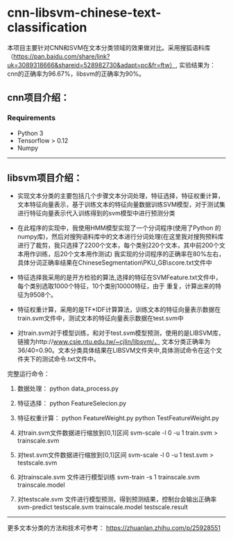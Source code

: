 # cnn-libsvm-chinese-text-classification
本项目主要针对CNN和SVM在文本分类领域的效果做对比。采用搜狐语料库（https://pan.baidu.com/share/link?uk=3089318666&shareid=528982730&adapt=pc&fr=ftw）, 实验结果为：cnn的正确率为96.67%，libsvm的正确率为90%。


## cnn项目介绍：
### Requirements

- Python 3
- Tensorflow > 0.12
- Numpy

-----------------------------------------------------------------------------------------------------
## libsvm项目介绍：
- 实现文本分类的主要包括几个步骤文本分词处理，特征选择，特征权重计算，文本特征向量表示，基于训练文本的特征向量数据训练SVM模型，对于测试集进行特征向量表示代入训练得到的svm模型中进行预测分类

- 在此程序的实现中，我使用HMM模型实现了一个分词程序(使用了Python 的numpy库)，然后对搜狗语料库中的文本进行分词处理(在这里我对搜狗预料库进行了裁剪，我只选择了2200个文本，每个类别220个文本，其中前200个文本用作训练，后20个文本用作测试)
我实现的分词程序的正确率在80%左右，具体分词正确率结果在ChineseSegmentation\PKU_GB\score.txt文件中

- 特征选择我采用的是开方检验的算法,选择的特征在SVMFeature.txt文件中，每个类别选取1000个特征，10个类别10000特征，由于
重复，计算出来的特征为9508个。

- 特征权重计算，采用的是TF*IDF计算算法，训练文本的特征向量表示数据在train.svm文件中，测试文本的特征向量表示数据在test.svm中

- 对train.svm对于模型训练，和对于test.svm模型预测，使用的是LIBSVM库，链接为http://www.csie.ntu.edu.tw/~cjlin/libsvm/， 文本分类正确率为36/40=0.90。文本分类具体结果在LIBSVM文件夹中,具体测试命令在这个文件夹下的测试命令.txt文件中。

完整运行命令：
1. 数据处理：
python data_process.py

2. 特征选择：
python FeatureSelecion.py

3. 特征权重计算：
python FeatureWeight.py
python TestFeatureWeight.py

4. 对train.svm文件数据进行缩放到[0,1]区间
svm-scale -l 0 -u 1 train.svm > trainscale.svm

5. 对test.svm文件数据进行缩放到[0,1]区间
svm-scale -l 0 -u 1 test.svm > testscale.svm

6. 对trainscale.svm 文件进行模型训练
svm-train -s 1 trainscale.svm trainscale.model

7. 对testscale.svm 文件进行模型预测，得到预测结果，控制台会输出正确率
svm-predict testscale.svm trainscale.model testscale.result
---------------------------------------------------------------------------
更多文本分类的方法和技术可参考：
https://zhuanlan.zhihu.com/p/25928551
